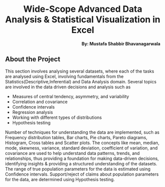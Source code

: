 <h1 align="center">Wide-Scope Advanced Data Analysis & Statistical Visualization in Excel</h1>

<p align="right"><b>By: Mustafa Shabbir Bhavanagarwala</b></p>

## About the Project
<p>This section involves analysing several datasets, where each of the tasks are analysed using Excel, involving fundamentals from the Statistics(Descriptive,Inferential) and Data Analysis domain. Several topics are involved in the data driven decisions and analysis such as
<ul>
<li>Measures of central tendency, asymmetry, and variability</li>
<li>Correlation and covariance</li>
<li>Confidence intervals</li>
<li>Regression analysis</li>

<li>Working with different types of distributions</li>
<li>Hypothesis testing</li>
</ul>

</p>
<p>Number of techniques for understanding the data are implemented, such as Frequency distribution tables, Bar charts, Pie charts, Pareto diagrams, Histogram, Cross tables and Scatter plots. The concepts like mean, median, mode, skewness, variance, standard deviation, coefficient of variation, and covariance are used to help understand data patterns, trends, and relationships, thus providing a foundation for making data-driven decisions, identifying insights & providing a structured understanding of the datasets. The range of true population parameters for the data is estimated using Confidence intervals. Support/reject of claims about population parameters for the data, are determined using Hypothesis testing. </p>
